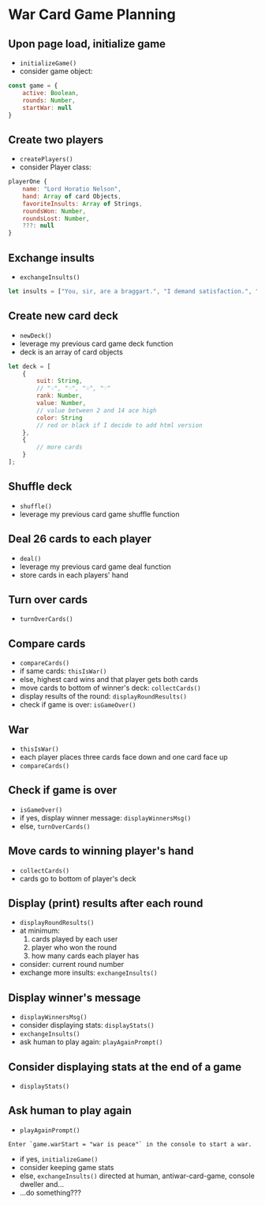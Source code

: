 # War Card Game Planning

## Upon page load, initialize game
- `initializeGame()`
- consider game object:

```js
const game = {
	active: Boolean,
	rounds: Number,
	startWar: null
}
```

## Create two players 
- `createPlayers()`
- consider Player class:

```js
playerOne {
	name: "Lord Horatio Nelson",
	hand: Array of card Objects,
	favoriteInsults: Array of Strings,
	roundsWon: Number,
	roundsLost: Number,
	???: null
}
```

## Exchange insults
- `exchangeInsults()`

```js
let insults = ["You, sir, are a braggart.", "I demand satisfaction.", "etc."];
```

## Create new card deck
- `newDeck()`
- leverage my previous card game deck function
- deck is an array of card objects

```js
let deck = [
	{
		suit: String,
		// "♤", "♢", "♧", "♡"
		rank: Number,
		value: Number,
		// value between 2 and 14 ace high
		color: String
		// red or black if I decide to add html version
	},
	{
		// more cards
	}
];

```

## Shuffle deck
- `shuffle()`
- leverage my previous card game shuffle function

## Deal 26 cards to each player
- `deal()`
- leverage my previous card game deal function
- store cards in each players' hand 

## Turn over cards
- `turnOverCards()`

## Compare cards
- `compareCards()`
- if same cards: `thisIsWar()`
- else, highest card wins and that player gets both cards
- move cards to bottom of winner's deck: `collectCards()`
- display results of the round: `displayRoundResults()`
- check if game is over: `isGameOver()`

## War
- `thisIsWar()`
- each player places three cards face down and one card face up
- `compareCards()`

## Check if game is over
- `isGameOver()`
- if yes, display winner message: `displayWinnersMsg()`
- else, `turnOverCards()`

## Move cards to winning player's hand
- `collectCards()`
- cards go to bottom of player's deck

## Display (print) results after each round
- `displayRoundResults()`
- at minimum:
	1) cards played by each user
	2) player who won the round
	3) how many cards each player has
- consider: current round number
- exchange more insults: `exchangeInsults()`

## Display winner's message
- `displayWinnersMsg()`
- consider displaying stats: `displayStats()`
- `exchangeInsults()`
- ask human to play again: `playAgainPrompt()`

## Consider displaying stats at the end of a game
- `displayStats()`

## Ask human to play again
- `playAgainPrompt()`

```
Enter `game.warStart = "war is peace"` in the console to start a war.
```

- if yes, `initializeGame()`
- consider keeping game stats
- else, `exchangeInsults()` directed at human, antiwar-card-game, console dweller and...
- ...do something???